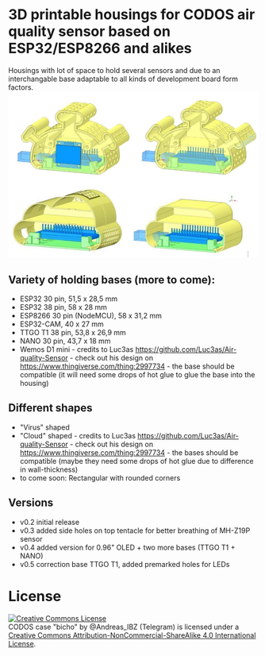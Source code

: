 # 3D printable housings for CODOS air quality sensor based on ESP32/ESP8266 and alikes
Housings with lot of space to hold several sensors and due to an interchangable base adaptable to all kinds of development board form factors. 
![Screenshots housings](img/cajas_CODOS.jpg)

## Variety of holding bases (more to come):
* ESP32 30 pin, 51,5 x 28,5 mm
* ESP32 38 pin, 58 x 28 mm
* ESP8266 30 pin (NodeMCU), 58 x 31,2 mm
* ESP32-CAM, 40 x 27 mm
* TTGO T1 38 pin, 53,8 x 26,9 mm
* NANO 30 pin, 43,7 x 18 mm
* Wemos D1 mini - credits to Luc3as https://github.com/Luc3as/Air-quality-Sensor - check out his design on https://www.thingiverse.com/thing:2997734 - the base should be compatible (it will need some drops of hot glue to glue the base into the housing)

## Different shapes
* "Virus" shaped 
* "Cloud" shaped - credits to Luc3as https://github.com/Luc3as/Air-quality-Sensor - check out his design on https://www.thingiverse.com/thing:2997734 - the bases should be compatible (maybe they need some drops of hot glue due to difference in wall-thickness)
* to come soon: Rectangular with rounded corners

## Versions
* v0.2 initial release
* v0.3 added side holes on top tentacle for better breathing of MH-Z19P sensor
* v0.4 added version for 0.96" OLED + two more bases (TTGO T1 + NANO)
* v0.5 correction base TTGO T1, added premarked holes for LEDs

# License
<a rel="license" href="http://creativecommons.org/licenses/by-nc-sa/4.0/"><img alt="Creative Commons License" style="border-width:0" src="https://i.creativecommons.org/l/by-nc-sa/4.0/88x31.png" /></a><br /><span xmlns:dct="http://purl.org/dc/terms/" href="http://purl.org/dc/dcmitype/Text" property="dct:title" rel="dct:type">CODOS case "bicho"</span> by <span xmlns:cc="http://creativecommons.org/ns#" property="cc:attributionName">@Andreas_IBZ (Telegram)</span> is licensed under a <a rel="license" href="http://creativecommons.org/licenses/by-nc-sa/4.0/">Creative Commons Attribution-NonCommercial-ShareAlike 4.0 International License</a>.
